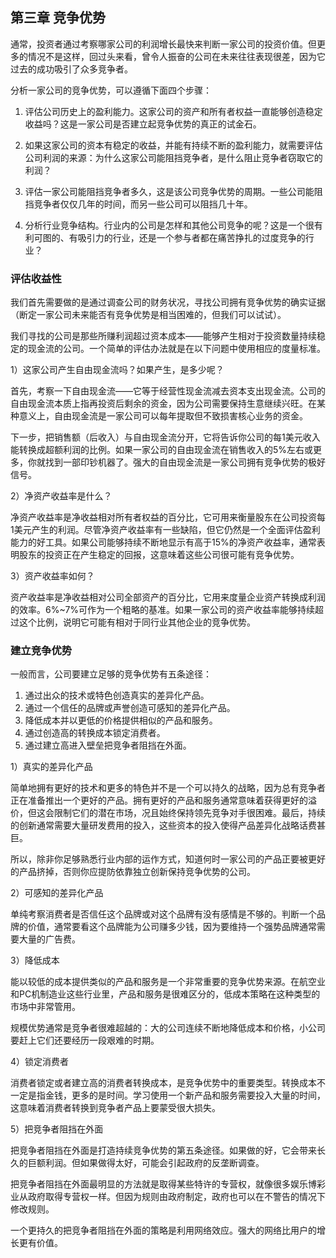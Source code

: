 ## 第三章 竞争优势

通常，投资者通过考察哪家公司的利润增长最快来判断一家公司的投资价值。但更多的情况不是这样，回过头来看，曾令人振奋的公司在未来往往表现很差，因为它过去的成功吸引了众多竞争者。

分析一家公司的竞争优势，可以遵循下面四个步骤：

1. 评估公司历史上的盈利能力。这家公司的资产和所有者权益一直能够创造稳定收益吗？这是一家公司是否建立起竞争优势的真正的试金石。

2. 如果这家公司的资本有稳定的收益，并能有持续不断的盈利能力，就需要评估公司利润的来源：为什么这家公司能阻挡竞争者，是什么阻止竞争者窃取它的利润？

3. 评估一家公司能阻挡竞争者多久，这是该公司竞争优势的周期。一些公司能阻挡竞争者仅仅几年的时间，而另一些公司可以阻挡几十年。

4. 分析行业竞争结构。行业内的公司是怎样和其他公司竞争的呢？这是一个很有利可图的、有吸引力的行业，还是一个参与者都在痛苦挣扎的过度竞争的行业？

### 评估收益性

我们首先需要做的是通过调查公司的财务状况，寻找公司拥有竞争优势的确实证据（断定一家公司未来能否有竞争优势是相当困难的，但我们可以试试）。

我们寻找的公司是那些所赚利润超过资本成本——能够产生相对于投资数量持续稳定的现金流的公司。一个简单的评估办法就是在以下问题中使用相应的度量标准。

1）这家公司产生自由现金流吗？如果产生，是多少呢？

首先，考察一下自由现金流——它等于经营性现金流减去资本支出现金流。公司的自由现金流本质上指再投资后剩余的资金，因为公司需要保持生意继续兴旺。在某种意义上，自由现金流是一家公司可以每年提取但不致损害核心业务的资金。

下一步，把销售额（后收入）与自由现金流分开，它将告诉你公司的每1美元收入能转换成超额利润的比例。如果一家公司的自由现金流在销售收入的5%左右或更多，你就找到一部印钞机器了。强大的自由现金流是一家公司拥有竞争优势的极好信号。

2）净资产收益率是什么？

净资产收益率是净收益相对所有者权益的百分比，它可用来衡量股东在公司投资每1美元产生的利润。尽管净资产收益率有一些缺陷，但它仍然是一个全面评估盈利能力的好工具。如果公司能够持续不断地显示有高于15%的净资产收益率，通常表明股东的投资正在产生稳定的回报，这意味着这些公司很可能有竞争优势。

3）资产收益率如何？

资产收益率是净收益相对公司全部资产的百分比，它用来度量企业资产转换成利润的效率。6%~7%可作为一个粗略的基准。如果一家公司的资产收益率能够持续超过这个比例，说明它可能有相对于同行业其他企业的竞争优势。

### 建立竞争优势

一般而言，公司要建立足够的竞争优势有五条途径：

1. 通过出众的技术或特色创造真实的差异化产品。
2. 通过一个信任的品牌或声誉创造可感知的差异化产品。
3. 降低成本并以更低的价格提供相似的产品和服务。
4. 通过创造高的转换成本锁定消费者。
5. 通过建立高进入壁垒把竞争者阻挡在外面。

1）真实的差异化产品

简单地拥有更好的技术和更多的特色并不是一个可以持久的战略，因为总有竞争者正在准备推出一个更好的产品。拥有更好的产品和服务通常意味着获得更好的溢价，但这会限制它们的潜在市场，况且始终保持领先竞争对手很困难。最后，持续的创新通常需要大量研发费用的投入，这些资本的投入使得产品差异化战略话费甚巨。

所以，除非你足够熟悉行业内部的运作方式，知道何时一家公司的产品正要被更好的产品挤掉，否则你应提防依靠独立创新保持竞争优势的公司。

2）可感知的差异化产品

单纯考察消费者是否信任这个品牌或对这个品牌有没有感情是不够的。判断一个品牌的价值，通常要看这个品牌能为公司赚多少钱，因为要维持一个强势品牌通常需要大量的广告费。

3）降低成本

能以较低的成本提供类似的产品和服务是一个非常重要的竞争优势来源。在航空业和PC机制造业这些行业里，产品和服务是很难区分的，低成本策略在这种类型的市场中非常管用。

规模优势通常是竞争者很难超越的：大的公司连续不断地降低成本和价格，小公司要赶上它们还要经历一段艰难的时期。

4）锁定消费者

消费者锁定或者建立高的消费者转换成本，是竞争优势中的重要类型。转换成本不一定是指金钱，更多的是时间。学习使用一个新产品和服务需要投入大量的时间，这意味着消费者转换到竞争者产品上要蒙受很大损失。

5）把竞争者阻挡在外面

把竞争者阻挡在外面是打造持续竞争优势的第五条途径。如果做的好，它会带来长久的巨额利润。但如果做得太好，可能会引起政府的反垄断调查。

把竞争者阻挡在外面最明显的方法就是取得某些特许的专营权，就像很多娱乐博彩业从政府取得专营权一样。但因为规则由政府制定，政府也可以在不警告的情况下修改规则。

一个更持久的把竞争者阻挡在外面的策略是利用网络效应。强大的网络比用户的增长更有价值。
